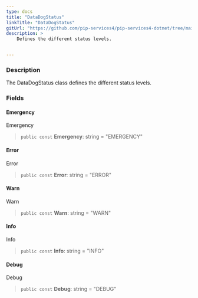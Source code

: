 ```yaml
---
type: docs
title: "DataDogStatus"
linkTitle: "DataDogStatus"
gitUrl: "https://github.com/pip-services4/pip-services4-dotnet/tree/main/pip-services4-expressions-dotnet"
description: >
    Defines the different status levels.


---
```


### Description

The DataDogStatus class defines the different status levels.


### Fields

<span class="hide-title-link">

#### Emergency
Emergency
> `public const` **Emergency**: string = "EMERGENCY"
#### Error
Error
> `public const` **Error**: string = "ERROR"
#### Warn
Warn
> `public const` **Warn**: string = "WARN"
#### Info
Info
> `public const` **Info**: string = "INFO"
#### Debug
Debug
> `public const` **Debug**: string = "DEBUG"

</span>
